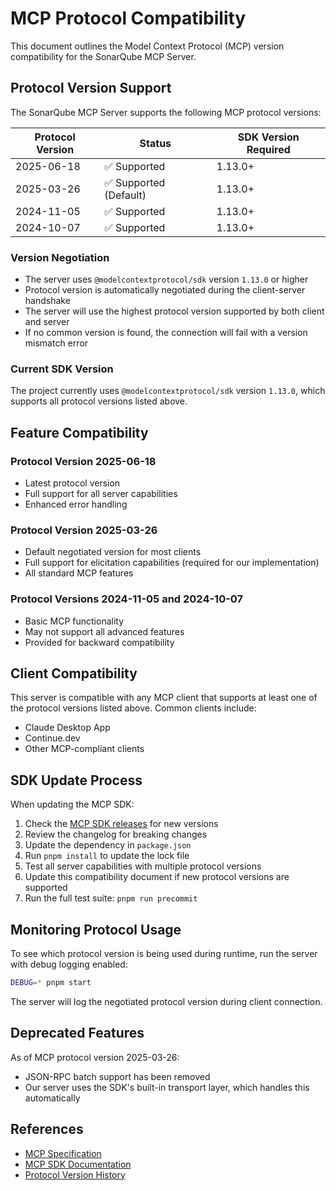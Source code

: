 # MCP Protocol Compatibility

This document outlines the Model Context Protocol (MCP) version compatibility for the SonarQube MCP Server.

## Protocol Version Support

The SonarQube MCP Server supports the following MCP protocol versions:

| Protocol Version | Status                 | SDK Version Required |
| ---------------- | ---------------------- | -------------------- |
| 2025-06-18       | ✅ Supported           | 1.13.0+              |
| 2025-03-26       | ✅ Supported (Default) | 1.13.0+              |
| 2024-11-05       | ✅ Supported           | 1.13.0+              |
| 2024-10-07       | ✅ Supported           | 1.13.0+              |

### Version Negotiation

- The server uses `@modelcontextprotocol/sdk` version `1.13.0` or higher
- Protocol version is automatically negotiated during the client-server handshake
- The server will use the highest protocol version supported by both client and server
- If no common version is found, the connection will fail with a version mismatch error

### Current SDK Version

The project currently uses `@modelcontextprotocol/sdk` version `1.13.0`, which supports all protocol versions listed above.

## Feature Compatibility

### Protocol Version 2025-06-18

- Latest protocol version
- Full support for all server capabilities
- Enhanced error handling

### Protocol Version 2025-03-26

- Default negotiated version for most clients
- Full support for elicitation capabilities (required for our implementation)
- All standard MCP features

### Protocol Versions 2024-11-05 and 2024-10-07

- Basic MCP functionality
- May not support all advanced features
- Provided for backward compatibility

## Client Compatibility

This server is compatible with any MCP client that supports at least one of the protocol versions listed above. Common clients include:

- Claude Desktop App
- Continue.dev
- Other MCP-compliant clients

## SDK Update Process

When updating the MCP SDK:

1. Check the [MCP SDK releases](https://github.com/modelcontextprotocol/sdk/releases) for new versions
2. Review the changelog for breaking changes
3. Update the dependency in `package.json`
4. Run `pnpm install` to update the lock file
5. Test all server capabilities with multiple protocol versions
6. Update this compatibility document if new protocol versions are supported
7. Run the full test suite: `pnpm run precommit`

## Monitoring Protocol Usage

To see which protocol version is being used during runtime, run the server with debug logging enabled:

```bash
DEBUG=* pnpm start
```

The server will log the negotiated protocol version during client connection.

## Deprecated Features

As of MCP protocol version 2025-03-26:

- JSON-RPC batch support has been removed
- Our server uses the SDK's built-in transport layer, which handles this automatically

## References

- [MCP Specification](https://modelcontextprotocol.io)
- [MCP SDK Documentation](https://github.com/modelcontextprotocol/sdk)
- [Protocol Version History](https://modelcontextprotocol.io/docs/changelog)
